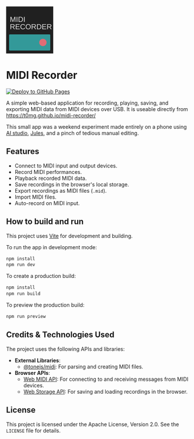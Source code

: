 ![Midi recorder](public/favicon.svg)

# MIDI Recorder

[![Deploy to GitHub Pages](https://github.com/t0mg/midi-recorder/actions/workflows/deploy.yml/badge.svg)](https://github.com/t0mg/midi-recorder/actions/workflows/deploy.yml)

A simple web-based application for recording, playing, saving, and exporting MIDI data from MIDI devices over USB. It is useable directly from https://t0mg.github.io/midi-recorder/

This small app was a weekend experiment made entirely on a phone using [AI studio](aistudio.google.com), [Jules](jules.google.com), and a pinch of tedious manual editing.

## Features

- Connect to MIDI input and output devices.
- Record MIDI performances.
- Playback recorded MIDI data.
- Save recordings in the browser's local storage.
- Export recordings as MIDI files (`.mid`).
- Import MIDI files.
- Auto-record on MIDI input.

## How to build and run

This project uses [Vite](https://vitejs.dev/) for development and building.

To run the app in development mode:

```bash
npm install
npm run dev
```

To create a production build:

```bash
npm install
npm run build
```

To preview the production build:

```bash
npm run preview
```

## Credits & Technologies Used

The project uses the following APIs and libraries:

*   **External Libraries**:
    *   [@tonejs/midi](https://github.com/Tonejs/Midi): For parsing and creating MIDI files.
*   **Browser APIs**:
    *   [Web MIDI API](https://developer.mozilla.org/en-US/docs/Web/API/Web_MIDI_API): For connecting to and receiving messages from MIDI devices.
    *   [Web Storage API](https://developer.mozilla.org/en-US/docs/Web/API/Web_Storage_API): For saving and loading recordings in the browser.

## License

This project is licensed under the Apache License, Version 2.0. See the `LICENSE` file for details.
